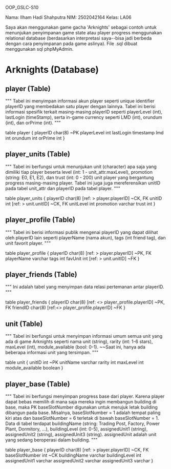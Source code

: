 OOP_GSLC-S10

Nama: Ilham Hadi Shahputra
NIM: 2502042164
Kelas: LA06

Saya akan menggunakan game gacha 'Arknights' sebagai contoh untuk menunjukan penyimpanan game state atau player progress menggunakan relational database (berdasarkan interpretasi saya--bisa jadi berbeda dengan cara penyimpanan pada game aslinya). File .sql dibuat menggunakan sql phpMyAdmin.


# Arknights (Database)

## player (Table)
"""
Tabel ini menyimpan informasi akun player seperti unique identifier playerID yang membedakan satu player dengan lainnya. Tabel ini berisi informasi spesifik terkait masing-masing playerID seperti playerLevel (int), lastLogin (timeStamp), serta in-game currency seperti LMD (int), orundum (int), dan orPrime (int).
"""

table player {
	playerID char(8) ~PK
	playerLevel int
	lastLogin timestamp
	lmd int
	orundum int
	orPrime int
}

## player_units (Table)
"""
Tabel ini berfungsi untuk menunjukan unit (character) apa saja yang dimiliki tiap player beserta level (int: 1 - unit_attr.maxLevel), promotion (string: E0, E1, E2), dan trust (int: 0 - 200) unit player yang bergantung progress masing-masing player. Tabel ini juga juga mereferensikan unitID pada tabel unit_attr dan playerID pada tabel player.
"""

table player_units {
	playerID char(8) [ref: > player.playerID] ~CK, FK
	unitID int [ref: > unit.unitID] ~CK, FK
	unitLevel int
	promotion varchar
	trust int
}

## player_profile (Table)
"""
Tabel ini berisi informasi publik mengenai playerID yang dapat dilihat oleh playerID lain seperti playerName (nama akun), tags (int friend tag), dan unit favorit player.
"""

table player_profile {
	playerID char(8) [ref: > player.playerID] ~PK, FK
	playerName varchar
	tags int
	favUnit int [ref: > unit.unitID] ~FK
}

## player_friends (Table)
"""
Ini adalah tabel yang menyimpan data relasi pertemanan antar playerID.
"""

table player_friends {
	playerID char(8) [ref: <> player_profile.playerID] ~PK, FK
	friendID char(8) [ref:<> player_profile.playerID] ~FK
}

## unit (Table)
"""
Tabel ini berfungsi untuk menyimpan informasi umum semua unit yang ada di game Arknights seperti nama unit (string), rarity (int: 1-6 stars), maxLevel (int), module_available (bool: 0-1). ~~Saat ini, hanya ada beberapa informasi unit yang tersimpan.
"""

table unit {
	unitID int ~PK
	unitName varchar
	rarity int
	maxLevel int
	module_available boolean
}

## player_base (Table)
"""
Tabel ini berfungsi menyimpan progress base dari player. Karena player dapat bebas memilih di mana saja mereka ingin membangun building di base, maka PK baseSlotNumber digunakan untuk merujuk letak building dibangun pada base. Misalnya, baseSlotNumber = 1 adalah tempat paling kiri atas dan baseSlotNumber = 6 terletak di bawah baseSlotNumber = 1. Data di tabel terdapat buildingName (string: Trading Post, Factory, Power Plant, Dormitory, ...), buildingLevel (int: 0-5), assignedUnit1 (string), assignedUnit2 (string), assignedUnit3 (string). assignedUnit adalah unit yang sedang beroperasi dalam building.
"""

table player_base {
	playerID char(8) [ref: > player.playerID] ~CK, FK
	baseSlotNumber int ~CK
	buildingName varchar
	buildingLevel int
	assignedUnit1 varchar
	assignedUnit2 varchar
	assignedUnit3 varchar
}